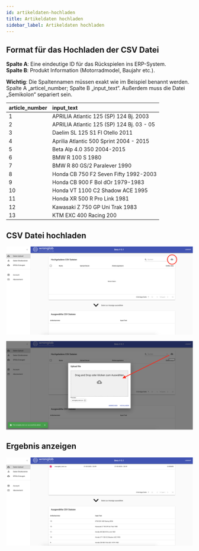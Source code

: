 ```yaml
---
id: artikeldaten-hochladen
title: Artikeldaten hochladen
sidebar_label: Artikeldaten hochladen
---
```


## Format für das Hochladen der CSV Datei

**Spalte A**: Eine eindeutige ID für das Rückspielen ins ERP-System. <br>
**Spalte B**: Produkt Information (Motorradmodel, Baujahr etc.).

**Wichtig**: Die Spaltennamen müssen exakt wie im Beispiel benannt werden. 
Spalte A „articel_number; Spalte B „input_text“. Außerdem muss die Datei „Semikolon“ separiert sein.


| article_number | input_text                                    |
|:-------------  |:--------------                                |
| 1              | APRILIA Atlantic 125 (SP) 124  Bj. 2003       | 
| 2              | APRILIA Atlantic 125 (SP) 124  Bj. 03 - 05    | 
| 3              | Daelim SL 125 S1 FI Otello 2011               | 
| 4              | Aprilia Atlantic 500 Sprint 2004 - 2015       |
| 5              | Beta Alp 4.0 350 2004-2015                    |
| 6              | BMW R 100 S 1980                              |
| 7              | BMW R 80 GS/2 Paralever 1990                  |
| 8              | Honda CB 750 F2 Seven Fifty 1992-2003         |
| 9              | Honda CB 900 F Bol dOr 1979-1983              |
| 10             | Honda VT 1100 C2 Shadow ACE 1995              |
| 11             | Honda XR 500 R Pro Link 1981                  |
| 12             | Kawasaki Z 750 GP Uni Trak 1983               |
| 13             | KTM EXC 400 Racing 200                        |

## CSV Datei hochladen

![upload-file](assets/upload-file.png)

![upload-file-2](assets/upload-file-2.png)

## Ergebnis anzeigen

![upload-file-result](assets/upload-file-result.png)
